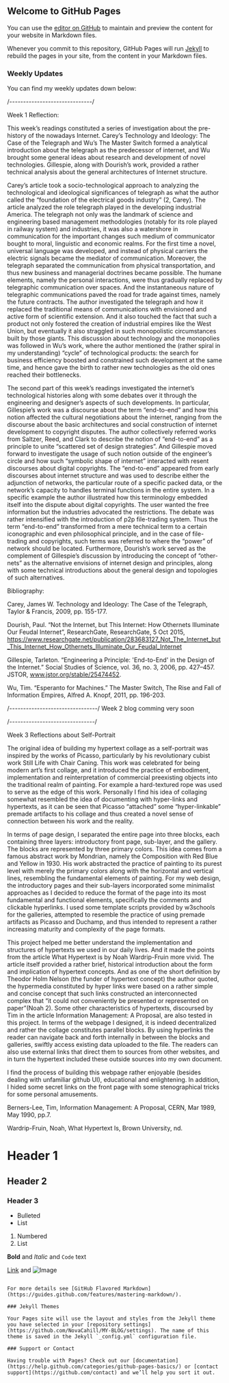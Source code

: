 ## Welcome to GitHub Pages

You can use the [editor on GitHub](https://github.com/NovaCahill/MY-BLOG/edit/master/index.md) to maintain and preview the content for your website in Markdown files.

Whenever you commit to this repository, GitHub Pages will run [Jekyll](https://jekyllrb.com/) to rebuild the pages in your site, from the content in your Markdown files.

### Weekly Updates
You can find my weekly updates down below: 


/*------------------------------*/

Week 1 Reflection: 

  This week’s readings constituted a series of investigation about the pre-history of the nowadays Internet. Carey’s Technology and
  Ideology: The Case of the Telegraph and Wu’s The Master Switch formed a analytical introduction about the telegraph as the predecessor 
  of internet, and Wu brought some general ideas about research and development of novel technologies. Gillespie, along with Dourish’s 
  work, provided a rather technical analysis about the general architectures of Internet structure. 
  

  Carey’s article took a socio-technological approach to analyzing the technological and ideological significances of telegraph as what
  the author called the “foundation of the electrical goods industry” (2, Carey). The article analyzed the role telegraph played in the
  developing industrial America. The telegraph not only was the landmark of science and engineering based management methodologies
  (notably for its role played in railway system) and industries, it was also a watershore in communication for the important changes such 
  medium of communicator bought to moral, linguistic and economic realms. For the first time a novel, universal language was developed, 
  and instead of physical carriers the electric signals became the mediator of communication. Moreover, the telegraph separated the 
  communication from physical transportation, and thus new business and managerial doctrines became possible. The humane elements, namely
  the personal interactions, were thus gradually replaced by telegraphic communication over spaces. And the instantaneous nature of 
  telegraphic communications paved the road for trade against times, namely the future contracts. The author investigated the telegraph 
  and how it replaced the traditional means of communications with envisioned and active form of scientific extension. And it also touched
  the fact that such a product not only fostered the creation of industrial empires like the West Union, but eventually it also straggled 
  in such monopolistic circumstances built by those giants. This discussion about technology and the monopolies was followed in Wu’s work,
  where the author mentioned the (rather spiral in my understanding) “cycle” of technological products: the search for business efficiency
  boosted and constrained such development at the same time, and hence gave the birth to rather new technologies as the old ones reached
  their bottlenecks.
  

  The second part of this week’s readings investigated the internet’s technological histories along with some debates over it through the
  engineering and designer’s aspects of such developments. In particular, Gillespie’s work was a discourse about the term “end-to-end” and 
  how this notion affected the cultural negotiations about the internet, ranging from the discourse about the basic architectures and 
  social construction of internet development to copyright disputes. The author collectively referred works from Saltzer, Reed, and Clark
  to describe the notion of  “end-to-end” as a principle to unite “scattered set of design strategies”. And Gillespie moved forward to
  investigate the usage of such notion outside of the engineer’s circle and how such “symbolic shape of internet” interacted with resent
  discourses about digital copyrights. The “end-to-end” appeared from early discourses about internet structure and was used to describe 
  either the adjunction of networks, the particular route of a specific packed data, or the network’s capacity to handles terminal 
  functions in the entire system. In a specific example the author illustrated how this terminology embedded itself into the dispute about
  digital copyrights. The user wanted the free information but the industries advocated the restrictions. The debate was rather
  intensified with the introduction of p2p file-trading system. Thus the term “end-to-end” transformed from a mere technical term to a
  certain iconographic and even philosophical principle, and in the case of file-trading and copyrights, such terms was referred to where
  the “power” of network should be located. Furthermore, Dourish’s work served as the complement of Gillespie’s discussion by introducing
  the concept of “other-nets” as the alternative envisions of internet design and principles, along with some technical introductions
  about the general design and topologies of such alternatives.
  
Bibliography:

Carey, James W. Technology and Ideology: The Case of the Telegraph, Taylor & Francis, 2009, pp. 155-177. 

Dourish, Paul. “Not the Internet, but This Internet: How Othernets Illuminate Our Feudal Internet”, ResearchGate, ResearchGate, 5 Oct 
    2015, 
    https://www.researchgate.net/publication/283683127_Not_The_Internet_but_This_Internet_How_Othernets_Illuminate_Our_Feudal_Internet
  
Gillespie, Tarleton. “Engineering a Principle: 'End-to-End' in the Design of the Internet.” Social Studies of Science, vol. 36, no. 3,
    2006, pp. 427–457. JSTOR, www.jstor.org/stable/25474452.

Wu, Tim. “Esperanto for Machines.” The Master Switch, The Rise and Fall of Information Empires, Alfred A. Knopf, 2011, pp. 196-203.







/*--------------------------------*/
Week 2 blog comming very soon

/*-------------------------------*/

Week 3 Reflections about Self-Portrait

The original idea of building my hypertext collage as a self-portrait was inspired by the works of Picasso, particularly by his
revolutionary cubist work Still Life with Chair Caning. This work was celebrated for being modern art’s first collage, and it introduced
the practice of embodiment, implementation and reinterpretation of commercial preexisting objects into the traditional realm of painting.
For example a hard-textured rope was used to serve as the edge of this work. Personally I find his idea of collaging somewhat resembled 
the idea of documenting with hyper-links and hypertexts, as it can be seen that Picasso “attached” some “hyper-linkable” premade artifacts
to his collage and thus created a novel sense of connection between his work and the reality. 


In terms of page design, I separated the entire page into three blocks, each containing three layers: introductory front page, sub-layer,
and the gallery. The blocks are represented by three primary colors. This idea comes from a famous abstract work by Mondrian, namely the
Composition with Red Blue and Yellow in 1930. His work abstracted the practice of painting to its purest level with merely the primary
colors along with the horizontal and vertical lines, resembling the fundamental elements of painting. For my web design, the introductory
pages and their sub-layers incorporated some minimalist approaches as I decided to reduce the format of the page into its most fundamental
and functional elements, specifically the comments and clickable hyperlinks. I used some template scripts provided by w3schools for the
galleries, attempted to resemble the practice of using premade artifacts as Picasso and Duchamp, and thus intended to represent a rather
increasing maturity and complexity of the page formats.


This project helped me better understand the implementation and structures of hypertexts we used in our daily lives. And it made the
points from the article What Hypertext is by Noah Wardrip-Fruin more vivid. The article itself provided a rather brief, historical
introduction about the form and implication of hypertext concepts. And as one of the short definition by Theodor Holm Nelson (the funder
of hypertext concept) the author quoted, the hypermedia constituted by hyper links were based on a rather simple and concise concept that
such links constructed an interconnected complex that “it could not conveniently be presented or represented on paper”(Noah 2). Some other
characteristics of hypertexts, discoursed by Tim in the article Information Management: A Proposal, are also tested in this project. In 
terms of the webpage I designed, it is indeed decentralized and rather the collage constitutes parallel blocks. By using hyperlinks the
reader can navigate back and forth internally in between the blocks and galleries, swiftly access existing data uploaded to the file. The
readers can also use external links that direct them to sources from other websites, and in turn the hypertext included these outside
sources into my own document.


I find the process of building this webpage rather enjoyable (besides dealing with unfamiliar github UI), educational and enlightening. In
addition, I hided some secret links on the front page with some stenographical tricks for some personal amusements.

Berners-Lee, Tim, Information Management: A Proposal, CERN, Mar 1989, May 1990, pp.7.

Wardrip-Fruin, Noah, What Hypertext Is, Brown University, nd.

   




# Header 1
## Header 2
### Header 3

- Bulleted
- List

1. Numbered
2. List

**Bold** and _Italic_ and `Code` text

[Link](url) and ![Image](src)
```

For more details see [GitHub Flavored Markdown](https://guides.github.com/features/mastering-markdown/).

### Jekyll Themes

Your Pages site will use the layout and styles from the Jekyll theme you have selected in your [repository settings](https://github.com/NovaCahill/MY-BLOG/settings). The name of this theme is saved in the Jekyll `_config.yml` configuration file.

### Support or Contact

Having trouble with Pages? Check out our [documentation](https://help.github.com/categories/github-pages-basics/) or [contact support](https://github.com/contact) and we’ll help you sort it out.

